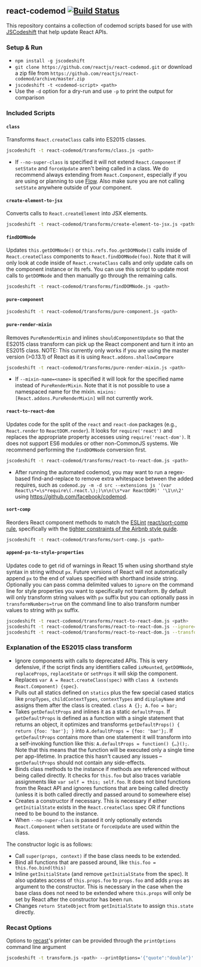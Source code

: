 ## react-codemod [![Build Status](https://travis-ci.org/reactjs/react-codemod.svg)](https://travis-ci.org/reactjs/react-codemod)

This repository contains a collection of codemod scripts based for use with
[JSCodeshift](https://github.com/facebook/jscodeshift) that help update React
APIs.

### Setup & Run

  * `npm install -g jscodeshift`
  * `git clone https://github.com/reactjs/react-codemod.git` or download a zip file
    from `https://github.com/reactjs/react-codemod/archive/master.zip`
  * `jscodeshift -t <codemod-script> <path>`
  * Use the `-d` option for a dry-run and use `-p` to print the output
    for comparison

### Included Scripts

#### `class`

Transforms `React.createClass` calls into ES2015 classes.

```sh
jscodeshift -t react-codemod/transforms/class.js <path>
```

  * If `--no-super-class` is specified it will not extend
    `React.Component` if `setState` and `forceUpdate` aren't being called in a
    class. We do recommend always extending from `React.Component`, especially
    if you are using or planning to use [Flow](http://flowtype.org/). Also make
    sure you are not calling `setState` anywhere outside of your component.

#### `create-element-to-jsx`

Converts calls to `React.createElement` into JSX elements.

```sh
jscodeshift -t react-codemod/transforms/create-element-to-jsx.js <path>
```

#### `findDOMNode`

Updates `this.getDOMNode()` or `this.refs.foo.getDOMNode()` calls inside of
`React.createClass` components to `React.findDOMNode(foo)`. Note that it will
only look at code inside of `React.createClass` calls and only update calls on
the component instance or its refs. You can use this script to update most calls
to `getDOMNode` and then manually go through the remaining calls.

```sh
jscodeshift -t react-codemod/transforms/findDOMNode.js <path>
```

#### `pure-component`

```sh
jscodeshift -t react-codemod/transforms/pure-component.js <path>
```

#### `pure-render-mixin`

Removes `PureRenderMixin` and inlines `shouldComponentUpdate` so that the ES2015
class transform can pick up the React component and turn it into an ES2015
class. NOTE: This currently only works if you are using the master version
(>0.13.1) of React as it is using `React.addons.shallowCompare`

```sh
jscodeshift -t react-codemod/transforms/pure-render-mixin.js <path>
```

 * If `--mixin-name=<name>` is specified it will look for the specified name
   instead of `PureRenderMixin`. Note that it is not possible to use a
   namespaced name for the mixin. `mixins: [React.addons.PureRenderMixin]` will
   not currently work.

#### `react-to-react-dom`

Updates code for the split of the `react` and `react-dom` packages (e.g.,
`React.render` to `ReactDOM.render`). It looks for `require('react')` and
replaces the appropriate property accesses using `require('react-dom')`. It does
not support ES6 modules or other non-CommonJS systems. We recommend performing
the `findDOMNode` conversion first.

```sh
jscodeshift -t react-codemod/transforms/react-to-react-dom.js <path>
```

  * After running the automated codemod, you may want to run a regex-based
    find-and-replace to remove extra whitespace between the added requires, such
    as `codemod.py -m -d src --extensions js '(var
    React\s*=\s*require\(.react.\);)\n\n(\s*var ReactDOM)' '\1\n\2'` using
    https://github.com/facebook/codemod.

#### `sort-comp`

Reorders React component methods to match the [ESLint](http://eslint.org/)
[react/sort-comp
rule](https://github.com/yannickcr/eslint-plugin-react/blob/master/docs/rules/sort-comp.md),
specifically with the [tighter constraints of the Airbnb style
guide](https://github.com/airbnb/javascript/blob/7684892951ef663e1c4e62ad57d662e9b2748b9e/packages/eslint-config-airbnb/rules/react.js#L122-L134).

```sh
jscodeshift -t react-codemod/transforms/sort-comp.js <path>
```

#### `append-px-to-style-properties`

Updates code to get rid of warnings in React 15 when using shorthand style syntax in string without `px`. Future versions of React will not automatically append `px` to the end of values specified with shorthand inside string. Optionally you can pass comma delimited values to `ignore` on the command line for style properties you want to specifically not transform. By default will only transform string values with `px` suffix but you can optionally pass in `transformNumbers=true` on the command line to also transform number values to string with `px` suffix.

```sh
jscodeshift -t react-codemod/transforms/react-to-react-dom.js <path>
jscodeshift -t react-codemod/transforms/react-to-react-dom.js --ignore='fontSize,height' <path>
jscodeshift -t react-codemod/transforms/react-to-react-dom.js --transformNumbers=true <path>
```

### Explanation of the ES2015 class transform

  * Ignore components with calls to deprecated APIs. This is very defensive, if
    the script finds any identifiers called `isMounted`, `getDOMNode`,
    `replaceProps`, `replaceState` or `setProps` it will skip the component.
  * Replaces `var A = React.createClass(spec)` with
    `class A (extends React.Component) {spec}`.
  * Pulls out all statics defined on `statics` plus the few special cased
    statics like `propTypes`, `childContextTypes`, `contextTypes` and
    `displayName` and assigns them after the class is created.
    `class A {}; A.foo = bar;`
  * Takes `getDefaultProps` and inlines it as a static `defaultProps`.
    If `getDefaultProps` is defined as a function with a single statement that
    returns an object, it optimizes and transforms
    `getDefaultProps() { return {foo: 'bar'}; }` into
    `A.defaultProps = {foo: 'bar'};`. If `getDefaultProps` contains more than
    one statement it will transform into a self-invoking function like this:
    `A.defaultProps = function() {…}();`. Note that this means that the function
    will be executed only a single time per app-lifetime. In practice this
    hasn't caused any issues – `getDefaultProps` should not contain any
    side-effects.
  * Binds class methods to the instance if methods are referenced without being
    called directly. It checks for `this.foo` but also traces variable
    assignments like `var self = this; self.foo`. It does not bind functions
    from the React API and ignores functions that are being called directly
    (unless it is both called directly and passed around to somewhere else)
  * Creates a constructor if necessary. This is necessary if either
    `getInitialState` exists in the `React.createClass` spec OR if functions
    need to be bound to the instance.
  * When `--no-super-class` is passed it only optionally extends
    `React.Component` when `setState` or `forceUpdate` are used within the
    class.

The constructor logic is as follows:

  * Call `super(props, context)` if the base class needs to be extended.
  * Bind all functions that are passed around,
    like `this.foo = this.foo.bind(this)`
  * Inline `getInitialState` (and remove `getInitialState` from the spec). It
    also updates access of `this.props.foo` to `props.foo` and adds `props` as
    argument to the constructor. This is necessary in the case when the base
    class does not need to be extended where `this.props` will only be set by
    React after the constructor has been run.
  * Changes `return StateObject` from `getInitialState` to assign `this.state`
    directly.

### Recast Options

Options to [recast](https://github.com/benjamn/recast)'s printer can be provided
through the `printOptions` command line argument

```sh
jscodeshift -t transform.js <path> --printOptions='{"quote":"double"}'
```
